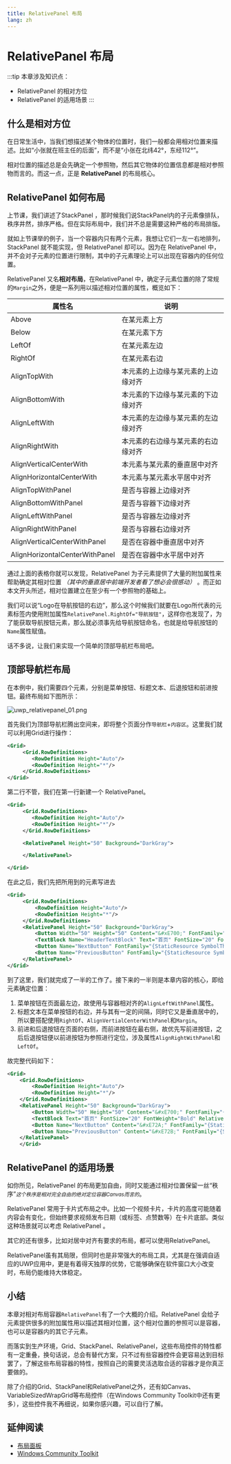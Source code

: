 ```yaml
---
title: RelativePanel 布局
lang: zh
---
```


# RelativePanel 布局

:::tip
本章涉及知识点：
- RelativePanel 的相对方位
- RelativePanel 的适用场景
:::

## 什么是相对方位

在日常生活中，当我们想描述某个物体的位置时，我们一般都会用相对位置来描述。比如“小张就在班主任的后面”，而不是“小张在北纬42°，东经112°”。

相对位置的描述总是会先确定一个参照物，然后其它物体的位置信息都是相对参照物而言的。而这一点，正是 **RelativePanel** 的布局核心。

## RelativePanel 如何布局

上节课，我们讲述了StackPanel ，那时候我们说StackPanel内的子元素像排队，秩序井然，排序严格。但在实际布局中，我们并不总是需要这种严格的布局排版。

就如上节课举的例子，当一个容器内只有两个元素，我想让它们一左一右地排列，StackPanel 就不能实现，但 RelativePanel 却可以。因为在 RelativePanel 中，并不会对子元素的位置进行限制，其中的子元素理论上可以出现在容器内的任何位置。

RelativePanel 又名**相对布局**，在RelativePanel 中，确定子元素位置的除了常规的`Margin`之外，便是一系列用以描述相对位置的属性，概览如下：

|属性名|说明|
|-|-|
|Above|在某元素上方|
|Below|在某元素下方|
|LeftOf|在某元素左边|
|RightOf|在某元素右边|
|AlignTopWith|本元素的上边缘与某元素的上边缘对齐|
|AlignBottomWith|本元素的下边缘与某元素的下边缘对齐|
|AlignLeftWith|本元素的左边缘与某元素的左边缘对齐|
|AlignRightWith|本元素的右边缘与某元素的右边缘对齐|
|AlignVerticalCenterWith|本元素与某元素的垂直居中对齐|
|AlignHorizontalCenterWith|本元素与某元素水平居中对齐|
|AlignTopWithPanel|是否与容器上边缘对齐|
|AlignBottomWithPanel|是否与容器下边缘对齐|
|AlignLeftWithPanel|是否与容器左边缘对齐|
|AlignRightWithPanel|是否与容器右边缘对齐|
|AlignVerticalCenterWithPanel|是否在容器中垂直居中对齐|
|AlignHorizontalCenterWithPanel|是否在容器中水平居中对齐|

通过上面的表格你就可以发现，RelativePanel 为子元素提供了大量的附加属性来帮助确定其相对位置 *（其中的垂直居中前端开发者看了想必会很感动）*  。而正如本文开头所述，相对位置建立在至少有一个参照物的基础上。

我们可以说“Logo在导航按钮的右边”，那么这个时候我们就要在Logo所代表的元素标签内使用附加属性`RelativePanel.RightOf="导航按钮"`，这样你也发现了，为了能获取导航按钮元素，那么就必须事先给导航按钮命名，也就是给导航按钮的`Name`属性赋值。

话不多说，让我们来实现一个简单的顶部导航栏布局吧。

## 顶部导航栏布局

在本例中，我们需要四个元素，分别是菜单按钮、标题文本、后退按钮和前进按钮。最终布局如下图所示：

![uwp_relativepanel_01.png](https://storage.live.com/items/51816931BAB0F7A8!12611?authkey=AO7QXpgYo7-5DUU)

首先我们为顶部导航栏腾出空间来，即将整个页面分作`导航栏`+`内容区`。这里我们就可以利用Grid进行操作：

```xml
<Grid>
     <Grid.RowDefinitions>
        <RowDefinition Height="Auto"/>
        <RowDefinition Height="*"/>
     </Grid.RowDefinitions>
</Grid>
```

第二行不管，我们在第一行新建一个 RelativePanel。

```xml
<Grid>
     <Grid.RowDefinitions>
        <RowDefinition Height="Auto"/>
        <RowDefinition Height="*"/>
     </Grid.RowDefinitions>

     <RelativePanel Height="50" Background="DarkGray">

     </RelativePanel> 

</Grid>
```

在此之后，我们先把所用到的元素写进去

```xml
<Grid>
     <Grid.RowDefinitions>
         <RowDefinition Height="Auto"/>
         <RowDefinition Height="*"/>
     </Grid.RowDefinitions>
     <RelativePanel Height="50" Background="DarkGray">
         <Button Width="50" Height="50" Content="&#xE700;" FontFamily="{StaticResource SymbolThemeFontFamily}" Name="MenuButton" />
         <TextBlock Name="HeaderTextBlock" Text="首页" FontSize="20" FontWeight="Bold" />
         <Button Name="NextButton" FontFamily="{StaticResource SymbolThemeFontFamily}" Content="&#xE72A;"  Height="50" Width="50" />
         <Button Name="PreviousButton" FontFamily="{StaticResource SymbolThemeFontFamily}" Content="&#xE72B;"  Height="50" Width="50" />
     </RelativePanel>
</Grid>
```

到了这里，我们就完成了一半的工作了。接下来的一半则是本章内容的核心，即给元素确定位置：

1. 菜单按钮在页面最左边，故使用与容器相对齐的`AlignLeftWithPanel`属性。
2. 标题文本在菜单按钮的右边，并与其有一定的间隔，同时它又是垂直居中的，所以要搭配使用`RightOf`、`AlignVertialCenterWithPanel`和`Margin`。
3. 前进和后退按钮在页面的右侧，而前进按钮在最右侧，故优先写前进按钮，之后后退按钮便以前进按钮为参照进行定位，涉及属性`AlignRightWithPanel`和`LeftOf`。

故完整代码如下：

```xml
<Grid>
    <Grid.RowDefinitions>
        <RowDefinition Height="Auto"/>
        <RowDefinition Height="*"/>
    </Grid.RowDefinitions>
    <RelativePanel Height="50" Background="DarkGray">
        <Button Width="50" Height="50" Content="&#xE700;" FontFamily="{StaticResource SymbolThemeFontFamily}" Name="MenuButton" RelativePanel.AlignLeftWithPanel="True"/>
        <TextBlock Text="首页" FontSize="20" FontWeight="Bold" RelativePanel.RightOf="MenuButton" RelativePanel.AlignVerticalCenterWithPanel="True" Margin="15,0,0,0"/>
        <Button Name="NextButton" Content="&#xE72A;" FontFamily="{StaticResource SymbolThemeFontFamily}" Height="50" Width="50" RelativePanel.AlignRightWithPanel="True"/>
        <Button Name="PreviousButton" Content="&#xE72B;" FontFamily="{StaticResource SymbolThemeFontFamily}" Height="50" Width="50" RelativePanel.LeftOf="NextButton"/>
    </RelativePanel>
    </Grid>
```

## RelativePanel 的适用场景

如你所见，RelativePanel 的布局更加自由，同时又能通过相对位置保留一丝“秩序”<small>*这个秩序是相对完全自由的绝对定位容器Canvas而言的*</small>。

RelativePanel 常用于卡片式布局之中。比如一个视频卡片，卡片的高度可能随着内容会有变化，但始终要求视频发布日期（或标签、点赞数等）在卡片底部。类似这种场景就可以考虑 RelativePanel 。

其它的还有很多，比如对居中对齐有要求的布局，都可以使用RelativePanel。

RelativePanel虽有其局限，但同时也是非常强大的布局工具，尤其是在强调自适应的UWP应用中，更是有着得天独厚的优势，它能够确保在软件窗口大小改变时，布局仍能维持大体稳定。

## 小结

本章对相对布局容器`RelativePanel`有了一个大概的介绍。RelativePanel 会给子元素提供很多的附加属性用以描述其相对位置，这个相对位置的参照可以是容器，也可以是容器内的其它子元素。

而落实到生产环境，Grid、StackPanel、RelativePanel，这些布局控件的特性都有一定重叠，换句话说，总会有替代方案，只不过有些容器控件会更容易达到目标罢了，了解这些布局容器的特性，按照自己的需要灵活选取合适的容器才是你真正要做的。

除了介绍的Grid、StackPanel和RelativePanel之外，还有如Canvas、VariableSizedWrapGrid等布局控件（在Windows Community Toolkit中还有更多），这些控件我不再细说，如果你感兴趣，可以自行了解。

## 延伸阅读

- [布局面板](https://docs.microsoft.com/zh-cn/windows/uwp/design/layout/layout-panels)
- [Windows Community Toolkit](https://github.com/windows-toolkit/WindowsCommunityToolkit)
